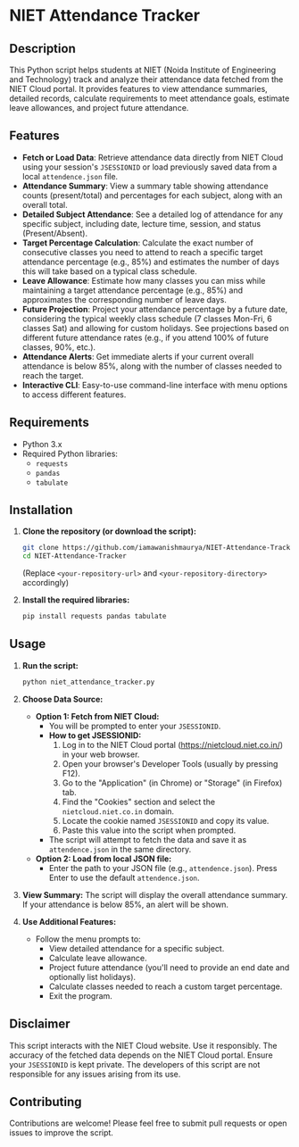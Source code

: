 # NIET Attendance Tracker

## Description

This Python script helps students at NIET (Noida Institute of Engineering and Technology) track and analyze their attendance data fetched from the NIET Cloud portal. It provides features to view attendance summaries, detailed records, calculate requirements to meet attendance goals, estimate leave allowances, and project future attendance.

## Features

* **Fetch or Load Data**: Retrieve attendance data directly from NIET Cloud using your session's `JSESSIONID` or load previously saved data from a local `attendence.json` file.
* **Attendance Summary**: View a summary table showing attendance counts (present/total) and percentages for each subject, along with an overall total.
* **Detailed Subject Attendance**: See a detailed log of attendance for any specific subject, including date, lecture time, session, and status (Present/Absent).
* **Target Percentage Calculation**: Calculate the exact number of consecutive classes you need to attend to reach a specific target attendance percentage (e.g., 85%) and estimates the number of days this will take based on a typical class schedule.
* **Leave Allowance**: Estimate how many classes you can miss while maintaining a target attendance percentage (e.g., 85%) and approximates the corresponding number of leave days.
* **Future Projection**: Project your attendance percentage by a future date, considering the typical weekly class schedule (7 classes Mon-Fri, 6 classes Sat) and allowing for custom holidays. See projections based on different future attendance rates (e.g., if you attend 100% of future classes, 90%, etc.).
* **Attendance Alerts**: Get immediate alerts if your current overall attendance is below 85%, along with the number of classes needed to reach the target.
* **Interactive CLI**: Easy-to-use command-line interface with menu options to access different features.

## Requirements

* Python 3.x
* Required Python libraries:
    * `requests`
    * `pandas`
    * `tabulate`

## Installation

1.  **Clone the repository (or download the script):**
    ```bash
    git clone https://github.com/iamawanishmaurya/NIET-Attendance-Tracker.git
    cd NIET-Attendance-Tracker
    ```
    (Replace `<your-repository-url>` and `<your-repository-directory>` accordingly)

2.  **Install the required libraries:**
    ```bash
    pip install requests pandas tabulate
    ```

## Usage

1.  **Run the script:**
    ```bash
    python niet_attendance_tracker.py
    ```

2.  **Choose Data Source:**
    * **Option 1: Fetch from NIET Cloud:**
        * You will be prompted to enter your `JSESSIONID`.
        * **How to get JSESSIONID:**
            1.  Log in to the NIET Cloud portal (https://nietcloud.niet.co.in/) in your web browser.
            2.  Open your browser's Developer Tools (usually by pressing F12).
            3.  Go to the "Application" (in Chrome) or "Storage" (in Firefox) tab.
            4.  Find the "Cookies" section and select the `nietcloud.niet.co.in` domain.
            5.  Locate the cookie named `JSESSIONID` and copy its value.
            6.  Paste this value into the script when prompted.
        * The script will attempt to fetch the data and save it as `attendence.json` in the same directory.
    * **Option 2: Load from local JSON file:**
        * Enter the path to your JSON file (e.g., `attendence.json`). Press Enter to use the default `attendence.json`.

3.  **View Summary:** The script will display the overall attendance summary. If your attendance is below 85%, an alert will be shown.

4.  **Use Additional Features:**
    * Follow the menu prompts to:
        * View detailed attendance for a specific subject.
        * Calculate leave allowance.
        * Project future attendance (you'll need to provide an end date and optionally list holidays).
        * Calculate classes needed to reach a custom target percentage.
        * Exit the program.

## Disclaimer

This script interacts with the NIET Cloud website. Use it responsibly. The accuracy of the fetched data depends on the NIET Cloud portal. Ensure your `JSESSIONID` is kept private. The developers of this script are not responsible for any issues arising from its use.

## Contributing

Contributions are welcome! Please feel free to submit pull requests or open issues to improve the script.
